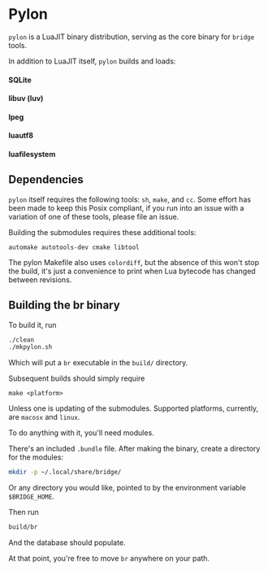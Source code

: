# Pylon


`pylon` is a LuaJIT binary distribution, serving as the core binary for `bridge`
tools.

In addition to LuaJIT itself, `pylon` builds and loads:

#### SQLite

#### libuv (luv)

#### lpeg

#### luautf8

#### luafilesystem


## Dependencies

`pylon` itself requires the following tools: `sh`, `make`, and `cc`.  Some
effort has been made to keep this Posix compliant, if you run into an issue with
a variation of one of these tools, please file an issue.

Building the submodules requires these additional tools:

    automake autotools-dev cmake libtool

The pylon Makefile also uses `colordiff`, but the absence of this won't stop the build, it's just a convenience to print when Lua bytecode has
changed between revisions.


## Building the br binary

To build it, run

```sh
./clean
./mkpylon.sh
```

Which will put a `br` executable in the `build/` directory.


Subsequent builds should simply require

    make <platform>

Unless one is updating of the submodules.  Supported platforms, currently, are
`macosx` and `linux`.

To do anything with it, you'll need modules.

There's an included `.bundle` file.  After making the binary, create
a directory for the modules:

```sh
mkdir -p ~/.local/share/bridge/
```
Or any directory you would like, pointed to by the environment variable
`$BRIDGE_HOME`.

Then run

```sh
build/br
```

And the database should populate.

At that point, you're free to move `br` anywhere on your path.

